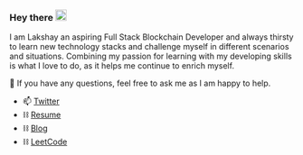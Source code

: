 ### Hey there <img src="https://media.giphy.com/media/hvRJCLFzcasrR4ia7z/giphy.gif" width="20px" height="20px" >

I am Lakshay an aspiring Full Stack Blockchain Developer and always thirsty to learn new technology stacks and challenge myself in different scenarios and situations. Combining my passion for learning with my developing skills is what I love to do, as it helps me continue to enrich myself. 

💬 If you have any questions, feel free to ask me as I am happy to help.

 - 📫 [Twitter](https://twitter.com/lakshaymaini_)
 - ⛓ [Resume](https://resume.lakshaymaini.com)
 - ⛓ [Blog](https://blog.lakshaymaini.com)
 - ⛓ [LeetCode](https://leetcode.com/lakshh07/)

<!-- - 📝 [Website](https://lakshaymaini.com/) -->

<!-- <details>
  <summary>:zap: GitHub Stats</summary>
  <img align="left" alt="GitHub Stats" src="https://github-readme-stats.vercel.app/api?username=lakshh07&theme=synthwave&show_icons=true&count_private=true&include_all_commits=true&hide_border=true" />
</details>

<details>
  <summary>:zap: Languages</summary>
  <img align="left" alt="GitHub Language Stats" src="https://github-readme-stats.vercel.app/api/top-langs/?username=lakshh07&layout=compact&theme=synthwave&show_icons=true&count_private=true&include_all_commits=true&hide_border=true"" />
</details> -->
<!--
**lakshh07/lakshh07** is a ✨ _special_ ✨ repository because its `README.md` (this file) appears on your GitHub profile.

Here are some ideas to get you started:

- 🔭 I’m currently working on ...
- 🌱 I’m currently learning ...
- 👯 I’m looking to collaborate on ...
- 🤔 I’m looking for help with ...
- 💬 Ask me about ...
- 📫 How to reach me: ...
- 😄 Pronouns: ...
- ⚡ Fun fact: ...
-->
